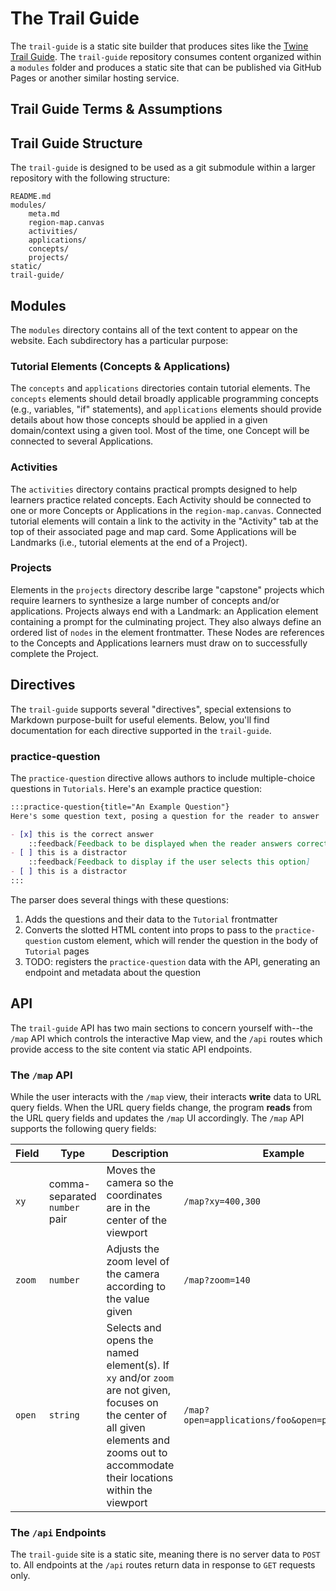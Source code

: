 # The Trail Guide

The `trail-guide` is a static site builder that produces sites like the [Twine Trail Guide](https://curriculum.codevirginia.org/twine-trail-guide). The `trail-guide` repository consumes content organized within a `modules` folder and produces a static site that can be published via GitHub Pages or another similar hosting service.

## Trail Guide Terms & Assumptions

## Trail Guide Structure

The `trail-guide` is designed to be used as a git submodule within a larger repository with the following structure:

```
README.md
modules/
	meta.md
	region-map.canvas
	activities/
	applications/
	concepts/
	projects/
static/
trail-guide/
```

## Modules

The `modules` directory contains all of the text content to appear on the website. Each subdirectory has a particular purpose:

### Tutorial Elements (Concepts & Applications)

The `concepts` and `applications` directories contain tutorial elements. The `concepts` elements should detail broadly applicable programming concepts (e.g., variables, "if" statements), and `applications` elements should provide details about how those concepts should be applied in a given domain/context using a given tool. Most of the time, one Concept will be connected to several Applications. 

### Activities

The `activities` directory contains practical prompts designed to help learners practice related concepts. Each Activity should be connected to one or more Concepts or Applications in the `region-map.canvas`. Connected tutorial elements will contain a link to the activity in the "Activity" tab at the top of their associated page and map card. Some Applications will be Landmarks (i.e., tutorial elements at the end of a Project).

### Projects

Elements in the `projects` directory describe large "capstone" projects which require learners to synthesize a large number of concepts and/or applications. Projects always end with a Landmark: an Application element containing a prompt for the culminating project. They also always define an ordered list of `nodes` in the element frontmatter. These Nodes are references to the Concepts and Applications learners must draw on to successfully complete the Project.

## Directives

The `trail-guide` supports several "directives", special extensions to Markdown purpose-built for useful elements. Below, you'll find documentation for each directive supported in the `trail-guide`.

### practice-question

The `practice-question` directive allows authors to include multiple-choice questions in `Tutorials`. Here's an example practice question:

```markdown
:::practice-question{title="An Example Question"}
Here's some question text, posing a question for the reader to answer

- [x] this is the correct answer
	::feedback[Feedback to be displayed when the reader answers correctly selects this option]
- [ ] this is a distractor
	::feedback[Feedback to display if the user selects this option]
- [ ] this is a distractor
:::
```

The parser does several things with these questions:

1. Adds the questions and their data to the `Tutorial` frontmatter
2. Converts the slotted HTML content into props to pass to the `practice-question` custom element, which will render the question in the body of `Tutorial` pages
3. TODO: registers the `practice-question` data with the API, generating an endpoint and metadata about the question

## API

The `trail-guide` API has two main sections to concern yourself with--the `/map` API which controls the interactive Map view, and the `/api` routes which provide access to the site content via static API endpoints.

### The `/map` API

While the user interacts with the `/map` view, their interacts **write** data to URL query fields. When the URL query fields change, the program **reads** from the URL query fields and updates the `/map` UI accordingly. The `/map` API supports the following query fields:

| Field  | Type | Description | Example |
| ------ | ---- | ----------- | ------- |
| `xy`   | comma-separated `number` pair | Moves the camera so the coordinates are in the center of the viewport | `/map?xy=400,300` |
| `zoom` | `number` | Adjusts the zoom level of the camera according to the value given | `/map?zoom=140` |
| `open`  | `string` | Selects and opens the named element(s). If `xy` and/or `zoom` are not given, focuses on the center of all given elements and zooms out to accommodate their locations within the viewport | `/map?open=applications/foo&open=projects/bar` |

### The `/api` Endpoints

The `trail-guide` site is a static site, meaning there is no server data to `POST` to. All endpoints at the `/api` routes return data in response to `GET` requests only.